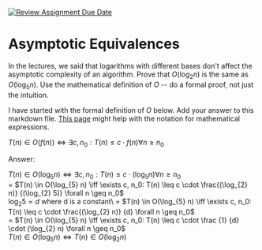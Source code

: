[![Review Assignment Due Date](https://classroom.github.com/assets/deadline-readme-button-24ddc0f5d75046c5622901739e7c5dd533143b0c8e959d652212380cedb1ea36.svg)](https://classroom.github.com/a/fbkbKZ5N)
# Asymptotic Equivalences

In the lectures, we said that logarithms with different bases don't affect the
asymptotic complexity of an algorithm. Prove that $O(\log_{2} n)$ is the same as
$O(\log_{5} n)$. Use the mathematical definition of $O$ -- do a formal proof,
not just the intuition.

I have started with the formal definition of $O$ below. Add your answer to this
markdown file. [This
page](https://docs.github.com/en/get-started/writing-on-github/working-with-advanced-formatting/writing-mathematical-expressions)
might help with the notation for mathematical expressions.

$T(n) \in O(f(n)) \iff \exists c, n_0: T(n) \leq c \cdot f(n) \forall n \geq n_0$

Answer: 

$T(n) \in O(\log_{5} n) \iff \exists c, n_0: T(n) \leq c \cdot (\log_{5} n) \forall n \geq n_0$\
= $T(n) \in O(\log_{5} n) \iff \exists c, n_0: T(n) \leq c \cdot \frac{(\log_{2} n)} {(\log_{2} 5)} \forall n \geq n_0$\
$\log_{2} 5 = d$ where d is a constant\ 
= $T(n) \in O(\log_{5} n) \iff \exists c, n_0: T(n) \leq c \cdot \frac{(\log_{2} n)} {d} \forall n \geq n_0$\
= $T(n) \in O(\log_{5} n) \iff \exists c, n_0: T(n) \leq c \cdot \frac {1} {d} \cdot (\log_{2} n) \forall n \geq n_0$\
$T(n) \in O(\log_{5} n) \iff T(n) \in O(\log_{2} n)$
